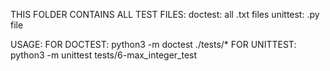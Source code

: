 THIS FOLDER CONTAINS ALL TEST FILES:
	doctest: all .txt files
	unittest: .py file

USAGE:
	FOR DOCTEST: python3 -m doctest ./tests/*
	FOR UNITTEST: python3 -m unittest tests/6-max_integer_test
